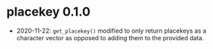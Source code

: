 # placekey 0.1.0

* 2020-11-22: `get_placekey()` modified to only return placekeys as a character vector as opposed to adding them to the provided data. 
